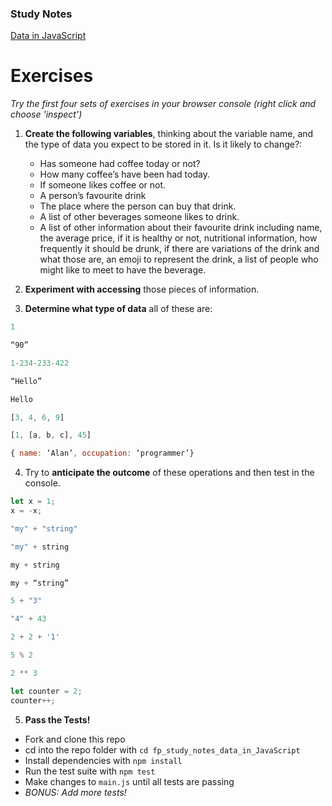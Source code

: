 ### Study Notes
[Data in JavaScript](https://github.com/getfutureproof/fp_guides_wiki/wiki/Data-in-JavaScript)

# Exercises
*Try the first four sets of exercises in your browser console (right click and choose 'inspect')*

1. **Create the following variables**, thinking about the variable name, and the type of data you expect to be stored in it. Is it likely to change?:
    - Has someone had coffee today or not?
    - How many coffee’s have been had today.
    - If someone likes coffee or not.
    - A person’s favourite drink
    - The place where the person can buy that drink.
    - A list of other beverages someone likes to drink.
    - A list of other information about their favourite drink including name, the average price, if it is healthy or not, nutritional information, how frequently it should be drunk, if there are variations of the drink and what those are, an emoji to represent the drink, a list of people who might like to meet to have the beverage.

2. **Experiment with accessing** those pieces of information.

3. **Determine what type of data** all of these are:
```js 
1

“90”

1-234-233-422

“Hello”

Hello

[3, 4, 6, 9]

[1, [a, b, c], 45]

{ name: ‘Alan’, occupation: ‘programmer’}
```

4. Try to **anticipate the outcome** of these operations and then test in the console.
```js
let x = 1;
x = -x;
```
```js
"my" + "string"
```
```js
"my" + string
```
```js
my + string
```
```js
my + “string”
```
```js
5 + "3"
```
```js
"4" + 43
```
```js
2 + 2 + '1'
```
```js
5 % 2
```
```js
2 ** 3
```
```js
let counter = 2;
counter++;
```


5. **Pass the Tests!**
- Fork and clone this repo
- cd into the repo folder with `cd fp_study_notes_data_in_JavaScript`
- Install dependencies with `npm install`
- Run the test suite with `npm test`
- Make changes to `main.js` until all tests are passing
- *BONUS: Add more tests!*
